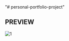 "# personal-portfolio-project" 

## PREVIEW ##
![1](https://user-images.githubusercontent.com/45829819/117013549-9ae7e180-ad0d-11eb-8e41-62e5b2abd439.PNG)
